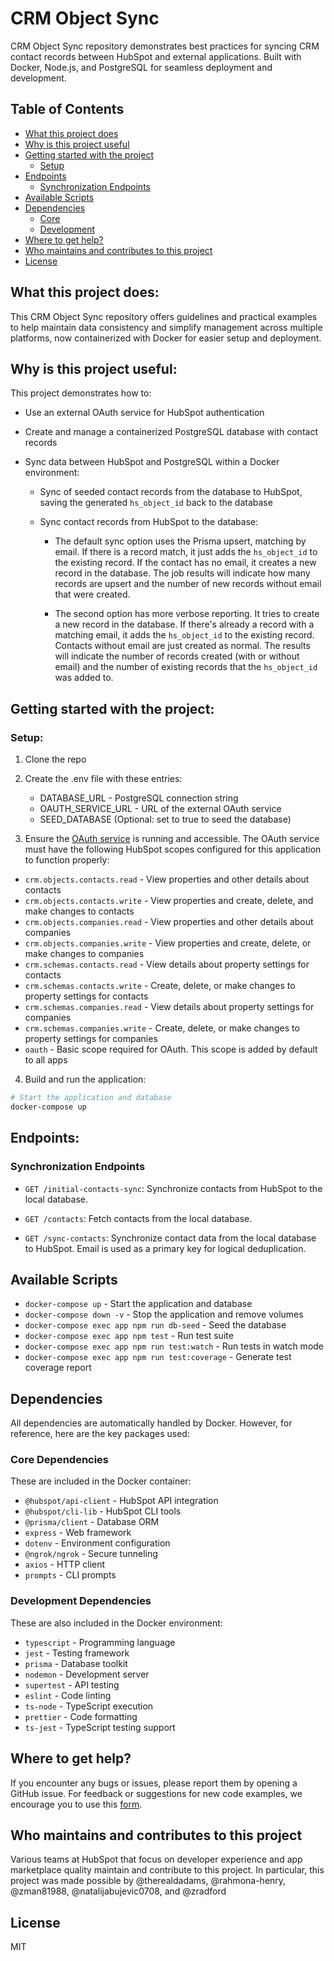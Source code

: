# CRM Object Sync

CRM Object Sync repository demonstrates best practices for syncing CRM contact records between HubSpot and external applications. Built with Docker, Node.js, and PostgreSQL for seamless deployment and development.

## Table of Contents
- [What this project does](#what-this-project-does)
- [Why is this project useful](#why-is-this-project-useful)
- [Getting started with the project](#getting-started-with-the-project)
  - [Setup](#setup)
- [Endpoints](#endpoints)
  - [Synchronization Endpoints](#synchronization-endpoints)
- [Available Scripts](#available-scripts)
- [Dependencies](#dependencies)
  - [Core](#core)
  - [Development](#development)
- [Where to get help?](#where-to-get-help)
- [Who maintains and contributes to this project](#who-maintains-and-contributes-to-this-project)
- [License](#license)

## What this project does:

This CRM Object Sync repository offers guidelines and practical examples to help maintain data consistency and simplify management across multiple platforms, now containerized with Docker for easier setup and deployment.

## Why is this project useful:

This project demonstrates how to:

- Use an external OAuth service for HubSpot authentication
- Create and manage a containerized PostgreSQL database with contact records
- Sync data between HubSpot and PostgreSQL within a Docker environment:

  - Sync of seeded contact records from the database to HubSpot, saving the generated `hs_object_id` back to the database

  - Sync contact records from HubSpot to the database:

    - The default sync option uses the Prisma upsert, matching by email. If there is a record match, it just adds the `hs_object_id` to the existing record. If the contact has no email, it creates a new record in the database. The job results will indicate how many records are upsert and the number of new records without email that were created.

    - The second option has more verbose reporting. It tries to create a new record in the database. If there's already a record with a matching email, it adds the `hs_object_id` to the existing record. Contacts without email are just created as normal. The results will indicate the number of records created (with or without email) and the number of existing records that the `hs_object_id` was added to.

## Getting started with the project:

### Setup:

1. Clone the repo

2. Create the .env file with these entries:
     - DATABASE_URL - PostgreSQL connection string
     - OAUTH_SERVICE_URL - URL of the external OAuth service
     - SEED_DATABASE (Optional: set to true to seed the database)

3. Ensure the [OAuth service](https://github.com/hubspotdev/oauth-service) is running and accessible. The OAuth service must have the following HubSpot scopes configured for this application to function properly:

- `crm.objects.contacts.read` - View properties and other details about contacts
- `crm.objects.contacts.write` - View properties and create, delete, and make changes to contacts
- `crm.objects.companies.read` - View properties and other details about companies
- `crm.objects.companies.write` - View properties and create, delete, or make changes to companies
- `crm.schemas.contacts.read` - View details about property settings for contacts
- `crm.schemas.contacts.write` - Create, delete, or make changes to property settings for contacts
- `crm.schemas.companies.read` - View details about property settings for companies
- `crm.schemas.companies.write` - Create, delete, or make changes to property settings for companies
- `oauth` - Basic scope required for OAuth. This scope is added by default to all apps


4. Build and run the application:
```bash
# Start the application and database
docker-compose up
```

## Endpoints:

### Synchronization Endpoints

- `GET /initial-contacts-sync`: Synchronize contacts from HubSpot to the local database.

- `GET /contacts`: Fetch contacts from the local database.

- `GET /sync-contacts`: Synchronize contact data from the local database to HubSpot. Email is used as a primary key for logical deduplication.

## Available Scripts

- `docker-compose up` - Start the application and database
- `docker-compose down -v` - Stop the application and remove volumes
- `docker-compose exec app npm run db-seed` - Seed the database
- `docker-compose exec app npm test` - Run test suite
- `docker-compose exec app npm run test:watch` - Run tests in watch mode
- `docker-compose exec app npm run test:coverage` - Generate test coverage report

## Dependencies

All dependencies are automatically handled by Docker. However, for reference, here are the key packages used:

### Core Dependencies
These are included in the Docker container:
- `@hubspot/api-client` - HubSpot API integration
- `@hubspot/cli-lib` - HubSpot CLI tools
- `@prisma/client` - Database ORM
- `express` - Web framework
- `dotenv` - Environment configuration
- `@ngrok/ngrok` - Secure tunneling
- `axios` - HTTP client
- `prompts` - CLI prompts

### Development Dependencies
These are also included in the Docker environment:
- `typescript` - Programming language
- `jest` - Testing framework
- `prisma` - Database toolkit
- `nodemon` - Development server
- `supertest` - API testing
- `eslint` - Code linting
- `ts-node` - TypeScript execution
- `prettier` - Code formatting
- `ts-jest` - TypeScript testing support

## Where to get help?

If you encounter any bugs or issues, please report them by opening a GitHub issue. For feedback or suggestions for new code examples, we encourage you to use this [form](https://survey.hsforms.com/1RT0f09LSTHuflzNtMbr2jA96it).

## Who maintains and contributes to this project

Various teams at HubSpot that focus on developer experience and app marketplace quality maintain and contribute to this project. In particular, this project was made possible by @therealdadams, @rahmona-henry, @zman81988, @natalijabujevic0708, and @zradford

## License

MIT
